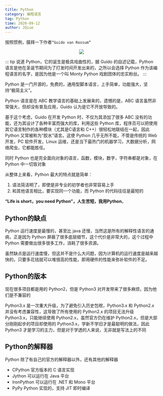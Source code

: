 ```yaml
---
title: Python
category: 编程语言
tag: Python
time: 2020-09-12
author: JQiue
---
```


按照惯例，膜拜一下作者`“Guido van Rossum”`

<div align="center"><img src="https://gitee.com/jqiue/img_upload/raw/master/images/1336432-20180616095450909-1333757064.png"></div>

::: tip
说道 Python，它的诞生是极具戏曲性的，据 Guido 的自述记载，Python 语言是他在圣诞节期间为了打发时间开发出来的，之所以会选择 Python 作为该编程语言的名字，是因为他是一个叫 Monty Python 戏剧团体的忠实粉丝。
:::

Python 是一门开源的，免费的，通用型脚本语言，上手简单，功能强大，坚持“极简主义”。

Python 语言是在 ABC 教学语言的基础上发展来的，遗憾的是，ABC 语言虽然非常强大，但却没有普及应用，Guido 认为是它不开放导致的。

基于这个考虑，Guido 在开发 Python 时，不仅为其添加了很多 ABC 没有的功能，还为其设计了各种丰富而强大的库，利用这些 Python 库，程序员可以把使用其它语言制作的各种模块（尤其是C语言和 C++）很轻松地联结在一起，因此 Python 又常被称为“胶水”语言。这使 Python 几乎无所不能，不管是传统的 Web 开发，PC 软件开发，Linux 运维，还是当下最热门的机器学习，大数据分析，网络爬虫，它都能胜任。

同时 Python 也是完全面向对象的语言，函数，模块，数字，字符串都是对象，在 Python 中一切皆对象

从整体上来看，Python 最大的特点就是简单：

1. 语法简洁明了，即使是非专业的初学者也非常容易上手
2. 和其他语言相比，要实现同一个功能，而 Python 的代码往往是最短的

**“Life is short，you need Python”，人生苦短，我用Python**。

## Python的缺点

Python 运行速度是最慢的，甚至比 java 还慢，当然这是所有的解释性语言的通病，正是因为 Python 屏蔽了很多底层细节，这个代价是非常大的，这个过程中 Python 需要做出很多很多工作，消耗了很多资源。

虽然缺点是运行速度慢，但这并不是什么大问题，因为计算机的运行速度是越来越快的，只要多花钱就可以堆很高的性能，即用硬件的性能来弥补软件的不足。

## Python的版本

现在很多项目都是用的 Python2，但是 Python3 对开发带来了很多麻烦，因为他们是不兼容的

Python3.x 是一次重大升级，为了避免引入历史包袱，Python3.x 和 Python2.x 并没有考虑兼容性，这导致了所有使用的 Python2.x 的项目无法升级 Python3.x，只能继续使用 Python2.x，虽然官方仍在维护 Python2.x，但是大部分刚刚起步的项目却使用的 Python3.x，学新不学旧才是最聪明的做法，因此 Python3 才是学习的主力，但是对于学透的人来说，无非就是写法上的不同

## Python的解释器

Python 除了有自己的官方的解释器以外，还有其他的解释器

+ CPython 官方版本的 C 语言实现
+ Jython 可以运行在 Java 平台
+ IronPython 可以运行在 .NET 和 Mono 平台
+ PyPy Python 实现的，支持 JIT 即时编译
